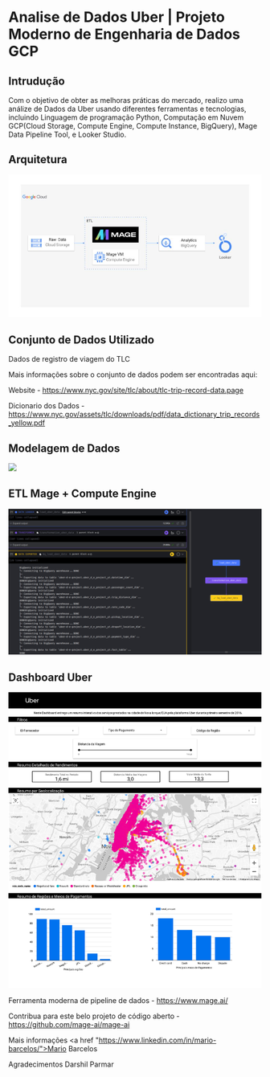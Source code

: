 # Analise de Dados Uber | Projeto Moderno de Engenharia de Dados GCP

## Intrudução
Com o objetivo de obter as melhoras práticas do mercado, realizo uma análize de Dados da Uber usando diferentes ferramentas e tecnologias, incluindo Linguagem de programação Python, Computação em Nuvem GCP(Cloud Storage, Compute Engine, Compute Instance, BigQuery), Mage Data Pipeline Tool, e Looker Studio. 

## Arquitetura
<img src="arquitetura.jpg">

## Conjunto de Dados Utilizado
Dados de registro de viagem do TLC

Mais informações sobre o conjunto de dados podem ser encontradas aqui:

Website - https://www.nyc.gov/site/tlc/about/tlc-trip-record-data.page

Dicionario dos Dados - https://www.nyc.gov/assets/tlc/downloads/pdf/data_dictionary_trip_records_yellow.pdf

## Modelagem de Dados
<img src="modelagem_de_dados.jpeg">

## ETL Mage + Compute Engine
<img src="ETL_no_mage.png">

## Dashboard Uber
<img src="Dashboard_Uber.jpg">

Ferramenta moderna de pipeline de dados - https://www.mage.ai/

Contribua para este belo projeto de código aberto - https://github.com/mage-ai/mage-ai

Mais informações <a href "https://www.linkedin.com/in/mario-barcelos/">Mario Barcelos</a>

Agradecimentos Darshil Parmar
